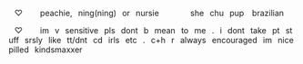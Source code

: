 ⠀♡⠀⠀⠀peachie,⠀ning(ning)⠀or⠀nursie
⠀⠀⠀⠀⠀she⠀chu⠀pup ⠀brazilian

⠀♡⠀⠀⠀im⠀v⠀sensitive⠀pls⠀dont⠀b⠀mean⠀to⠀me⠀.⠀i⠀dont⠀take⠀pt⠀stuff⠀srsly⠀like⠀tt/dnt⠀cd⠀irls⠀etc⠀.⠀c+h⠀r⠀always⠀encouraged⠀im⠀nicepilled⠀kindsmaxxer
